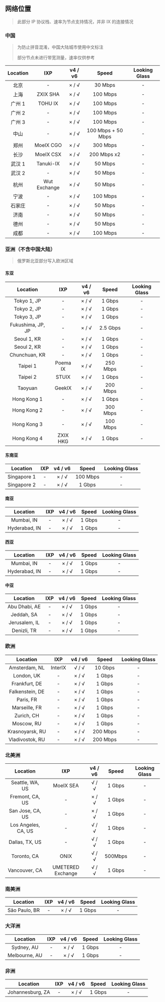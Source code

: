 ## 网络位置
>此部分 IP 协议栈、速率为节点支持情况，并非 IX 的连接情况


### 中国
>为防止拼音混淆，中国大陆城市使用中文标注
>
>部分节点未进行带宽测量，速率仅供参考

| Location | IXP | v4 / v6 | Speed | Looking Glass | 
| :----: | :----: | :----: | :----: | :----: |
| 北京 | - | × / √ | 30 Mbps | - |
| 上海 | ZXIX SHA | × / √ | 100 Mbps | - |
| 广州 1 | TOHU IX | × / √  | 100 Mbps | - |
| 广州 2 | - | × / √  | 100 Mbps | - |
| 广州 3 | - | × / √  | 100 Mbps | - |
| 中山 | - | × / √  | 100 Mbps + 50 Mbps | - |
| 郑州 | MoeIX CGO | × / √ | 300 Mbps | - |
| 长沙 | MoeIX CSX | × / √ | 200 Mbps x2 | - |
| 武汉 1 | Tanuki-IX | × / √ | 50 Mbps | - |
| 武汉 2 | - | × / √ | 50 Mbps | - |
| 杭州 | Wut Exchange | × / √ | 50 Mbps | - |
| 宁波 | - | × / √ | 100 Mbps | - |
| 石家庄 | - | × / √ | 50 Mbps | - |
| 济南 | - | × / √ | 50 Mbps | - |
| 德州 | - | × / √ | 50 Mbps | - |
| 成都 | - | × / √ | 100 Mbps | - |


### 亚洲（不含中国大陆）
>俄罗斯北亚部分写入欧洲区域
#### 东亚
| Location | IXP | v4 / v6 | Speed | Looking Glass | 
| :----: | :----: | :----: | :----: | :----: |
| Tokyo 1, JP | - | × / √ | 1 Gbps | - |
| Tokyo 2, JP | - | × / √ | 1 Gbps | - |
| Tokyo 3, JP | - | × / √ | 1 Gbps | - |
| Fukushima, JP, JP | - | × / √ | 2.5 Gbps | - |
| Seoul 1, KR | - | × / √ | 1 Gbps | - |
| Seoul 2, KR | - | × / √ | 1 Gbps | - |
| Chunchuan, KR | - | × / √ | 1 Gbps | - |
| Taipei 1 | Poema IX | × / √ | 250 Mbps | - |
| Taipei 2 | STUIX | × / √ | 1 Gbps | - |
| Taoyuan | GeekIX | × / √ | 200 Mbps | - |
| Hong Kong 1 | - | × / √ | 1 Gbps | - |
| Hong Kong 2 | - | × / √ | 300 Mbps | - |
| Hong Kong 3 | - | × / √ | 100 Mbps | - |
| Hong Kong 4 | ZXIX HKG | × / √ | 1 Gbps | - |


#### 东南亚
| Location | IXP | v4 / v6 | Speed | Looking Glass | 
| :----: | :----: | :----: | :----: | :----: |
| Singapore 1 | - | × / √ | 100 Mbps | - |
| Singapore 2 | - | × / √ | 1 Gbps | - |


#### 南亚
| Location | IXP | v4 / v6 | Speed | Looking Glass | 
| :----: | :----: | :----: | :----: | :----: |
| Mumbai, IN | - | × / √ | 1 Gbps | - |
| Hyderabad, IN | - | × / √ | 1 Gbps | - |

#### 西亚
| Location | IXP | v4 / v6 | Speed | Looking Glass | 
| :----: | :----: | :----: | :----: | :----: |
| Mumbai, IN | - | × / √ | 1 Gbps | - |
| Hyderabad, IN | - | × / √ | 1 Gbps | - |

#### 中亚
| Location | IXP | v4 / v6 | Speed | Looking Glass | 
| :----: | :----: | :----: | :----: | :----: |
| Abu Dhabi, AE | - | × / √ | 1 Gbps | - |
| Jeddah, SA | - | × / √ | 1 Gbps | - |
| Jerusalem, IL | - | × / √ | 1 Gbps | - |
| Denizli, TR | - | × / √ | 1 Gbps | - |

### 欧洲
| Location | IXP | v4 / v6 | Speed | Looking Glass | 
| :----: | :----: | :----: | :----: | :----: |
| Amsterdam, NL | InterIX | √ / √ | 10 Gbps | - |
| London, UK | - | × / √ | 1 Gbps | - |
| Frankfurt, DE | - | × / √ | 1 Gbps | - |
| Falkenstein, DE | - | × / √ | 1 Gbps | - |
| Paris, FR | - | × / √ | 1 Gbps | - |
| Marseille, FR | - | × / √ | 1 Gbps | - |
| Zurich, CH | - | × / √ | 1 Gbps | - |
| Moscow, RU | - | × / √ | 1 Gbps | - |
| Krasnoyarsk, RU | - | × / √ | 200 Mbps | - |
| Vladivostok, RU | - | × / √ | 200 Mbps | - |


### 北美洲
| Location | IXP | v4 / v6 | Speed | Looking Glass | 
| :----: | :----: | :----: | :----: | :----: |
| Seattle, WA, US | MoeIX SEA | √ / √ | 1 Gbps | - |
| Fremont, CA, US | - | × / √ | 1 Gbps | - |
| San Jose, CA, US | - | × / √ | 1 Gbps | - |
| Los Angeles, CA, US | - | √ / √ | 1 Gbps | - |
| Dallas, TX, US | - | √ / √ | 1 Gbps | - |
| Toronto, CA | ONIX | √ / √ | 500Mbps | - |
| Vancouver, CA | UMETERED Exchange | √ / √ | 1 Gbps | - |


### 南美洲
| Location | IXP | v4 / v6 | Speed | Looking Glass | 
| :----: | :----: | :----: | :----: | :----: |
| São Paulo, BR | - | × / √ | 1 Gbps | - |

### 大洋洲
| Location | IXP | v4 / v6 | Speed | Looking Glass | 
| :----: | :----: | :----: | :----: | :----: |
| Sydney, AU | - | × / √ | 1 Gbps | - |
| Melbourne, AU | - | × / √ | 1 Gbps | - |


### 非洲
| Location | IXP | v4 / v6 | Speed | Looking Glass | 
| :----: | :----: | :----: | :----: | :----: |
| Johannesburg, ZA | - | × / √ | 1 Gbps | - |


